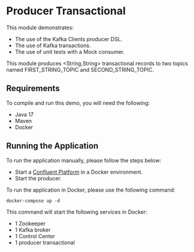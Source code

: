 # Producer Transactional

This module demonstrates:

- The use of the Kafka Clients producer DSL.
- The use of Kafka transactions.
- The use of unit tests with a Mock consumer.

This module produces <String,String> transactional records to two topics named FIRST_STRING_TOPIC and SECOND_STRING_TOPIC.

## Requirements

To compile and run this demo, you will need the following:

- Java 17
- Maven
- Docker

## Running the Application

To run the application manually, please follow the steps below:

- Start a [Confluent Platform](https://docs.confluent.io/platform/current/quickstart/ce-docker-quickstart.html#step-1-download-and-start-cp) in a Docker environment.
- Start the producer.

To run the application in Docker, please use the following command:

```console
docker-compose up -d
```

This command will start the following services in Docker:

- 1 Zookeeper
- 1 Kafka broker
- 1 Control Center
- 1 producer transactional
